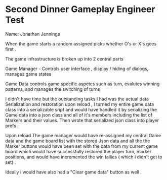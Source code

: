 # Second Dinner Gameplay Engineer Test

Name: Jonathan Jennings

When the game starts a random assigned picks whether O's or X's goes first  . 

The game infrastructure is broken up into 2 central parts 

Game Manager - Controls user interface , display / hiding of dialogs, manages game states

Game Data controls game specific aspetcs such as turn, evalutes winning patterns,  and manages the switching of turns


I didn't have time but the outstanding tasks I had was the actual data Serialization and restoration upon reload , 
I turned my entire game data class into a serializable sript and would have handled it by serializing the Game data into a
json class and all of it's members including the list of Markers and their values. Then wrote that serialized json class into player prefs .


Upon reload The game manager would have re-assigned my central Game data and the game board list   with the stored Json data and all the 
 the Marker buttons would have been set with the data  from my current game board which would have successfully restored the player turn, marker positions, 
and would have incremented the win tallies ( which i didn't get to set) . 

Ideally i would have also had a "Clear game data" button as well .


